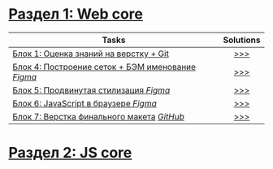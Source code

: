 # [Раздел 1: Web core](https://gist.github.com/jm-program/593a28b5d609c1594d6d90dc228241ab)

|Tasks|Solutions|
|-|:-:|
| [Блок 1: Оценка знаний на верстку + Git](https://github.com/jm-program/css-task#%D0%B7%D0%B0%D0%B4%D0%B0%D0%BD%D0%B8%D0%B5-%D0%B4%D0%BB%D1%8F-%D0%BE%D0%BF%D1%80%D0%B5%D0%B4%D0%B5%D0%BB%D0%B5%D0%BD%D0%B8%D1%8F-%D1%83%D1%80%D0%BE%D0%B2%D0%BD%D1%8F-%D0%B7%D0%BD%D0%B0%D0%BD%D0%B8%D0%B9-%D0%B2%D0%B5%D1%80%D1%81%D1%82%D0%BA%D0%B8) | [>>>](https://sanirouke.github.io/JavaMentor/Section1/Block1/) |
| [Блок 4: Построение сеток + БЭМ именование *Figma*](https://www.figma.com/file/bZw1N2Q11xjRlRZWgpN74I/Block4) | [>>>](https://sanirouke.github.io/JavaMentor/Section1/Block4/) |
| [Блок 5: Продвинутая стилизация *Figma*](https://www.figma.com/file/VcovJdfnWZ8phhsqbAUIBr/Block-5-task?node-id=0%3A2186) | [>>>](https://sanirouke.github.io/JavaMentor/Section1/Block5/) |
| [Блок 6: JavaScript в браузере *Figma*](https://www.figma.com/file/dYxTnDZa3xXgpHbcpbVm95/Block6) | [>>>](https://sanirouke.github.io/JavaMentor/Section1/Block6/) |
| [Блок 7: Верстка финального макета](https://gist.github.com/jm-program/b786de1a1f34b62d3c30e587fb0c3d3d#%D0%B2%D0%B5%D1%80%D1%81%D1%82%D0%BA%D0%B0-%D0%B0%D0%B4%D0%B0%D0%BF%D1%82%D0%B8%D0%B2%D0%BD%D0%BE%D0%B3%D0%BE-%D0%BC%D0%B0%D0%BA%D0%B5%D1%82%D0%B0) [*GitHub*](https://github.com/SaniRouke/BLOCK7/tree/master/src) | [>>>](https://sanirouke.github.io/BLOCK7/) |

# [Раздел 2: JS core](https://gist.github.com/jm-program/593a28b5d609c1594d6d90dc228241ab)
